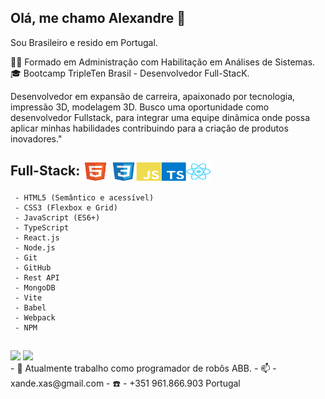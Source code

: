 ## Olá, me chamo Alexandre 👋
Sou Brasileiro e resido em Portugal.

👨‍🎓 Formado em Administração com Habilitação em Análises de Sistemas.  
🎓 Bootcamp TripleTen Brasil - Desenvolvedor Full-StacK.  

Desenvolvedor em expansão de carreira, apaixonado por tecnologia, impressão 3D, modelagem 3D. 
Busco uma oportunidade como desenvolvedor Fullstack, para integrar uma equipe dinâmica onde possa aplicar minhas habilidades contribuindo para a criação de produtos inovadores."

## Full-Stack: <img align="center" alt="xande-HTML" height="30" width="40" src="https://raw.githubusercontent.com/devicons/devicon/master/icons/html5/html5-original.svg"> <img align="center" alt="xande-CSS" height="30" width="40" src="https://raw.githubusercontent.com/devicons/devicon/master/icons/css3/css3-original.svg"><img align="center" alt="xande-Js" height="30" width="40" src="https://raw.githubusercontent.com/devicons/devicon/master/icons/javascript/javascript-plain.svg"><img align="center" alt="xande-Ts" height="30" width="40" src="https://raw.githubusercontent.com/devicons/devicon/master/icons/typescript/typescript-plain.svg"><img align="center" alt="xande-React" height="30" width="40" src="https://raw.githubusercontent.com/devicons/devicon/master/icons/react/react-original.svg">

     - HTML5 (Semântico e acessível)  
     - CSS3 (Flexbox e Grid)  
     - JavaScript (ES6+)  
     - TypeScript 
     - React.js  
     - Node.js   ️  
     - Git  
     - GitHub  
     - Rest API  
     - MongoDB  
     - Vite  
     - Babel  
     - Webpack  
     - NPM  
<div style="display: inline_block">
</div>
  
  ##
 
<div> 
  <a href = "mailto:xande.xas@gmail.com"><img src="https://img.shields.io/badge/-Gmail-%23333?style=for-the-badge&logo=gmail&logoColor=white" target="_blank"></a>
  <a href="https://www.linkedin.com/in/alexandre-santos-da-silva-b58141201/" target="_blank"><img src="https://img.shields.io/badge/-LinkedIn-%230077B5?style=for-the-badge&logo=linkedin&logoColor=white" target="_blank"></a> 
  
</div>
  
</div>
- 🔭 Atualmente trabalho como programador de robôs ABB.
- 📫  - xande.xas@gmail.com
- ☎️  - +351 961.866.903 Portugal


